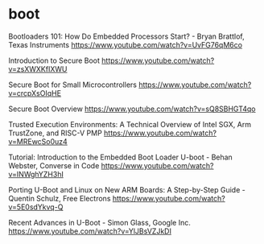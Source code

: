 # boot


Bootloaders 101: How Do Embedded Processors Start? - Bryan Brattlof, Texas Instruments
https://www.youtube.com/watch?v=UvFG76qM6co


Introduction to Secure Boot
https://www.youtube.com/watch?v=zsXWXKfIXWU

Secure Boot for Small Microcontrollers
https://www.youtube.com/watch?v=crcpXsOIqHE

Secure Boot Overview
https://www.youtube.com/watch?v=sQ8SBHGT4qo

Trusted Execution Environments: A Technical Overview of Intel SGX, Arm TrustZone, and RISC-V PMP
https://www.youtube.com/watch?v=MREwcSo0uz4


Tutorial: Introduction to the Embedded Boot Loader U-boot - Behan Webster, Converse in Code
https://www.youtube.com/watch?v=INWghYZH3hI


Porting U-Boot and Linux on New ARM Boards: A Step-by-Step Guide - Quentin Schulz, Free Electrons
https://www.youtube.com/watch?v=5E0sdYkvq-Q

Recent Advances in U-Boot - Simon Glass, Google Inc.
https://www.youtube.com/watch?v=YlJBsVZJkDI